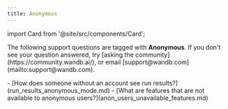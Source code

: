 ```yaml
---
title: Anonymous 
---
```

import Card from '@site/src/components/Card';

<Card className="card-support-index">
  <p>The following support questions are tagged with <b>Anonymous</b>. If you don't see 
your question answered, try [asking the community](https://community.wandb.ai/), 
or email [support@wandb.com](mailto:support@wandb.com).</p>
</Card>
- [How does someone without an account see run results?](run_results_anonymous_mode.md)
- [What are features that are not available to anonymous users?](anon_users_unavailable_features.md)
